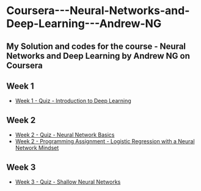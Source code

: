 # Coursera---Neural-Networks-and-Deep-Learning---Andrew-NG
## My Solution and codes for the course - Neural Networks and Deep Learning by Andrew NG on Coursera

## Week 1
- [Week 1 - Quiz - Introduction to Deep Learning](https://github.com/pradumn203/Coursera---Neural-Networks-and-Deep-Learning---Andrew-NG/blob/main/Week1Quiz.png)

## Week 2
- [Week 2 - Quiz - Neural Network Basics](https://github.com/pradumn203/Coursera---Neural-Networks-and-Deep-Learning---Andrew-NG/blob/main/Week1Quiz.png)
- [Week 2 - Programming Assignment - Logistic Regression with a Neural Network Mindset](https://github.com/pradumn203/Coursera---Neural-Networks-and-Deep-Learning---Andrew-NG/blob/main/Logistic_Regression_with_a_Neural_Network_mindset.ipynb)

## Week 3
- [Week 3 - Quiz - Shallow Neural Networks](https://github.com/pradumn203/Coursera---Neural-Networks-and-Deep-Learning---Andrew-NG/blob/main/Week3Quiz.png)
